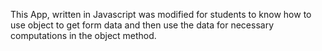 This App, written in Javascript was modified for students to know how to use object to get form data and then use the data for necessary computations in the object method.
